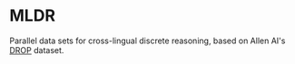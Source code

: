 # MLDR

Parallel data sets for cross-lingual discrete reasoning, based on Allen AI's [DROP](https://allenai.org/data/drop) dataset.
